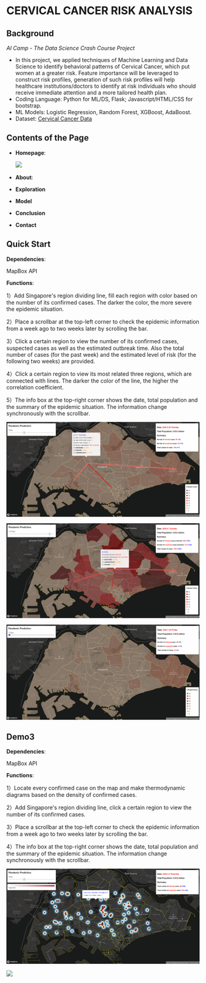 # CERVICAL CANCER RISK ANALYSIS
## Background

*AI Camp - The Data Science Crash Course Project*

- In this project, we applied techniques of Machine Learning and Data Science to identify behavioral patterns of Cervical Cancer, which put women at a greater risk. Feature importance will be leveraged to construct risk profiles, generation of such risk profiles will help healthcare institutions/doctors to identify at risk individuals who should receive immediate attention and a more tailored health plan.
- Coding Language: Python for ML/DS, Flask; Javascript/HTML/CSS for bootstrap.
- ML Models: Logistic Regression, Random Forest, XGBoost, AdaBoost.
- Dataset: [Cervical Cancer Data](https://www.openml.org/search?type=data&sort=runs&id=42912&status=active)


## Contents of the Page

- **Homepage**: 

  ![](https://github.com/RainFZY/Cervical-Cancer-Risk-Analysis/blob/master/app/static/images/homepage.png)


- **About**: 
- **Exploration**
- **Model**
- **Conclusion**
- **Contact**

## Quick Start
**Dependencies**: 

MapBox API

**Functions**: 

1）Add Singapore's region dividing line, fill each region with color based on the number of its confirmed cases. The darker the color, the more severe the epidemic situation.

2）Place a scrollbar at the top-left corner to check the epidemic information from a week ago to two weeks later by scrolling the bar.

3）Click a certain region to view the number of its confirmed cases, suspected cases as well as the estimated outbreak time. Also the total number of cases (for the past week) and the estimated level of risk (for the following two weeks) are provided.

4）Click a certain region to view its most related three regions, which are connected with lines. The darker the color of the line, the higher the correlation coefficient. 

5）The info box at the top-right corner shows the date, total population and the summary of the epidemic situation. The information change synchronously with the scrollbar.

![](https://github.com/RainFZY/nCov-2020-SG/blob/master/images/demo2_1.png)

![](https://github.com/RainFZY/nCov-2020-SG/blob/master/images/demo2_2.png)

![](https://github.com/RainFZY/nCov-2020-SG/blob/master/images/demo2.gif)




## Demo3
**Dependencies**: 

MapBox API

**Functions**: 

1）Locate every confirmed case on the map and make thermodynamic diagrams based on the density of confirmed cases.

2）Add Singapore's region dividing line, click a certain region to view the number of its confirmed cases.

3）Place a scrollbar at the top-left corner to check the epidemic information from a week ago to two weeks later by scrolling the bar.

4）The info box at the top-right corner shows the date, total population and the summary of the epidemic situation. The information change synchronously with the scrollbar.

![](https://github.com/RainFZY/nCov-2020-SG/blob/master/images/demo3.png)

![](https://github.com/RainFZY/nCov-2020-SG/blob/master/images/demo3.gif)